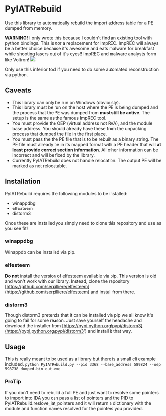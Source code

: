 # PyIATRebuild
Use this library to automatically rebuild the import address table for a PE dumped from memory. 

**WARNING!** I only wrote this because I couldn't find an existing tool with python bindings. 
This is _not_ a replacement for ImpREC. ImpREC will always be a better choice because it's awesome and eats malware for breakfast while shooting lasers out of it's eyes!! ImpREC and malware analysts form like Voltron! 
![](http://reactiongifs.me/wp-content/uploads/2013/12/Christmas-reindeer-transformer-santa-claus-warrior-psychedelic-reindeer.gif)

Only use this inferior tool if you need to do some automated reconstruction via python.

## Caveats 
* This library can only be run on Windows (obviously).
* This library must be run on the host where the PE is being dumped and the process that the PE was dumped from **must still be active**. The setup is the same as the famous ImpREC tool. 
* You must provide the OEP (virtual address not RVA), and the module base address. You should already have these from the unpacking process that dumped the file in the first place.
* You must pass the the PE file that is to be rebuilt as a binary string. The PE file must already be in its mapped format with a PE header that will **at least provide correct section information**. All other information can be incorrect and will be fixed by the library.
* Currently PyIATRebuild does not handle relocation. The output PE will be marked as not relocatable. 

## Installation 
PyIATRebuild requires the following modules to be installed:
* winappdbg
* elfesteem
* distorm3

Once these are installed you simply need to clone this repository and use as you see fit!

### winappdbg
Winappdb can be installed via pip.

### elfesteem
**Do not** install the version of elfesteem available via pip. This version is old and won't work with our library. Instead, clone the repository [https://github.com/serpilliere/elfesteem](https://github.com/serpilliere/elfesteem) and install from there.

### distorm3
Though distorm3 pretends that it can be installed via pip we all know it's going to fail for some reason. Just save yourself the headache and download the installer from [https://pypi.python.org/pypi/distorm3](https://pypi.python.org/pypi/distorm3') and install it that way.

## Usage
This is really meant to be used as a library but there is a small cli example included. 
`python PyIATRebuild.py --pid 3368 --base_address 589824 --oep 598738 dumped.bin out.exe`

### ProTip
If you don't need to rebuild a full PE and just want to resolve some pointers to import into IDA you can pass a list of pointers and the PID to PyIATRebuild.reslove_iat_pointers and it will return a dictionary with the module and function names resolved for the pointers you provided. 
